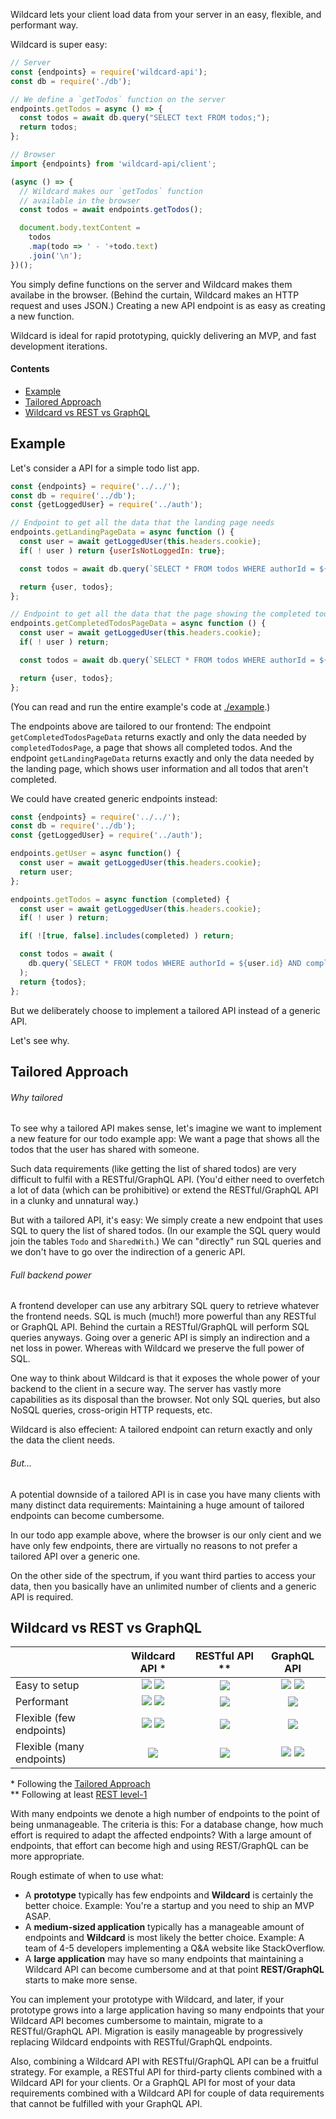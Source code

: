 <!---






    WARNING, READ THIS.
    This is a computed file. Do not edit.
    Edit `/helpers/wildcard-api/docs/intro.template.md` instead.












    WARNING, READ THIS.
    This is a computed file. Do not edit.
    Edit `/helpers/wildcard-api/docs/intro.template.md` instead.












    WARNING, READ THIS.
    This is a computed file. Do not edit.
    Edit `/helpers/wildcard-api/docs/intro.template.md` instead.












    WARNING, READ THIS.
    This is a computed file. Do not edit.
    Edit `/helpers/wildcard-api/docs/intro.template.md` instead.












    WARNING, READ THIS.
    This is a computed file. Do not edit.
    Edit `/helpers/wildcard-api/docs/intro.template.md` instead.






-->

Wildcard lets your client load data from your server in an easy, flexible, and performant way.

Wildcard is super easy:

~~~js
// Server
const {endpoints} = require('wildcard-api');
const db = require('./db');

// We define a `getTodos` function on the server
endpoints.getTodos = async () => {
  const todos = await db.query("SELECT text FROM todos;");
  return todos;
};

// Browser
import {endpoints} from 'wildcard-api/client';

(async () => {
  // Wildcard makes our `getTodos` function
  // available in the browser
  const todos = await endpoints.getTodos();

  document.body.textContent =
    todos
    .map(todo => ' - '+todo.text)
    .join('\n');
})();
~~~

You simply define functions on the server and Wildcard makes them availabe in the browser.
(Behind the curtain, Wildcard makes an HTTP request and uses JSON.)
Creating a new API endpoint is as easy as creating a new function.

Wildcard is ideal for rapid prototyping, quickly delivering an MVP, and fast development iterations.

#### Contents

 - [Example](#example)
 - [Tailored Approach](#tailored-approach)
 - [Wildcard vs REST vs GraphQL](#wildcard-vs-rest-vs-graphql)


## Example

Let's consider a API for a simple todo list app.

~~~js
const {endpoints} = require('../../');
const db = require('../db');
const {getLoggedUser} = require('../auth');

// Endpoint to get all the data that the landing page needs
endpoints.getLandingPageData = async function () {
  const user = await getLoggedUser(this.headers.cookie);
  if( ! user ) return {userIsNotLoggedIn: true};

  const todos = await db.query(`SELECT * FROM todos WHERE authorId = ${user.id} AND completed = false;`);

  return {user, todos};
};

// Endpoint to get all the data that the page showing the completed todos needs
endpoints.getCompletedTodosPageData = async function () {
  const user = await getLoggedUser(this.headers.cookie);
  if( ! user ) return;

  const todos = await db.query(`SELECT * FROM todos WHERE authorId = ${user.id} AND completed = true;`);

  return {user, todos};
};
~~~

(You can read and run the entire example's code at [./example](/example/).)

The endpoints above are tailored to our frontend:
The endpoint `getCompletedTodosPageData` returns exactly and only the data needed by `completedTodosPage`,
a page that shows all completed todos.
And the endpoint `getLandingPageData` returns exactly and only the data needed by the landing page,
which shows user information and all todos that aren't completed.

We could have created generic endpoints instead:

~~~js
const {endpoints} = require('../../');
const db = require('../db');
const {getLoggedUser} = require('../auth');

endpoints.getUser = async function() {
  const user = await getLoggedUser(this.headers.cookie);
  return user;
};

endpoints.getTodos = async function (completed) {
  const user = await getLoggedUser(this.headers.cookie);
  if( ! user ) return;

  if( ![true, false].includes(completed) ) return;

  const todos = await (
    db.query(`SELECT * FROM todos WHERE authorId = ${user.id} AND completed = ${completed};`)
  );
  return {todos};
};
~~~

But we deliberately choose to implement a tailored API instead of a generic API.

Let's see why.

## Tailored Approach

###### Why tailored

To see why a tailored API makes sense,
let's imagine we want to implement a new feature for our todo example app:
We want a page that shows all the todos that the user has shared with someone.

Such data requirements (like getting the list of shared todos)
are very difficult to fulfil with a RESTful/GraphQL API.
(You'd either need to overfetch a lot of data (which can be prohibitive)
or extend the RESTful/GraphQL API in a clunky and unnatural way.)

But with a tailored API, it's easy:
We simply create a new endpoint that uses SQL to query the list of shared todos.
(In our example the SQL query would join the tables `Todo` and `SharedWith`.)
We can "directly" run SQL queries and we don't have to go over the indirection of a generic API.

###### Full backend power

A frontend developer can use any arbitrary SQL query to retrieve whatever the frontend needs.
SQL is much (much!) more powerful than any RESTful or GraphQL API.
Behind the curtain a RESTful/GraphQL will perform SQL queries anyways.
Going over a generic API is simply an indirection and a net loss in power.
Whereas with Wildcard we preserve the full power of SQL.

One way to think about Wildcard is that it exposes the whole power of your backend to the client in a secure way.
The server has vastly more capabilities as its disposal than the browser.
Not only SQL queries,
but also NoSQL queries,
cross-origin HTTP requests,
etc.

Wildcard is also effecient:
A tailored endpoint can return exactly and only the data the client needs.

###### But...

A potential downside of a tailored API
is in case you have many clients with many distinct data requirements:
Maintaining a huge amount of tailored endpoints can become cumbersome.

In our todo app example above,
where the browser is our only cient and we have only few endpoints,
there are virtually no reasons to not prefer a tailored API over a generic one.

On the other side of the spectrum,
if you want third parties to access your data,
then you basically have an unlimited number of clients
and a generic API is required.

## Wildcard vs REST vs GraphQL

|                           | Wildcard API \*  | RESTful API \*\* | GraphQL API |
| ------------------------- | :--------------: | :--------------: | :---------: |
| Easy to setup             | <img src='https://github.com/reframejs/reframe/raw/master/helpers/wildcard-api/docs/images/plus.svg?sanitize=true'/> <img src='https://github.com/reframejs/reframe/raw/master/helpers/wildcard-api/docs/images/plus.svg?sanitize=true'/> | <img src='https://github.com/reframejs/reframe/raw/master/helpers/wildcard-api/docs/images/minus.svg?sanitize=true'/> | <img src='https://github.com/reframejs/reframe/raw/master/helpers/wildcard-api/docs/images/minus.svg?sanitize=true'/> <img src='https://github.com/reframejs/reframe/raw/master/helpers/wildcard-api/docs/images/minus.svg?sanitize=true'/> |
| Performant                | <img src='https://github.com/reframejs/reframe/raw/master/helpers/wildcard-api/docs/images/plus.svg?sanitize=true'/> <img src='https://github.com/reframejs/reframe/raw/master/helpers/wildcard-api/docs/images/plus.svg?sanitize=true'/> | <img src='https://github.com/reframejs/reframe/raw/master/helpers/wildcard-api/docs/images/minus.svg?sanitize=true'/> | <img src='https://github.com/reframejs/reframe/raw/master/helpers/wildcard-api/docs/images/plus.svg?sanitize=true'/> |
| Flexible (few endpoints)  | <img src='https://github.com/reframejs/reframe/raw/master/helpers/wildcard-api/docs/images/plus.svg?sanitize=true'/> <img src='https://github.com/reframejs/reframe/raw/master/helpers/wildcard-api/docs/images/plus.svg?sanitize=true'/> | <img src='https://github.com/reframejs/reframe/raw/master/helpers/wildcard-api/docs/images/minus.svg?sanitize=true'/> | <img src='https://github.com/reframejs/reframe/raw/master/helpers/wildcard-api/docs/images/plus.svg?sanitize=true'/> |
| Flexible (many endpoints) | <img src='https://github.com/reframejs/reframe/raw/master/helpers/wildcard-api/docs/images/minus.svg?sanitize=true'/> | <img src='https://github.com/reframejs/reframe/raw/master/helpers/wildcard-api/docs/images/plus.svg?sanitize=true'/> | <img src='https://github.com/reframejs/reframe/raw/master/helpers/wildcard-api/docs/images/plus.svg?sanitize=true'/> <img src='https://github.com/reframejs/reframe/raw/master/helpers/wildcard-api/docs/images/plus.svg?sanitize=true'/> |

\* Following the [Tailored Approach](#tailored-approach)
<br/>
\*\* Following at least [REST level-1](https://martinfowler.com/articles/richardsonMaturityModel.html#level1)

With many endpoints we denote a high number of endpoints
to the point of being unmanageable.
The criteria is this:
For a database change, how much effort is required to adapt the affected endpoints?
With a large amount of endpoints,
that effort can become high and using REST/GraphQL can be more appropriate.

Rough estimate of when to use what:
- A **prototype** typically has few endpoints and
  **Wildcard** is certainly the better choice.
  Example: You're a startup and you need to ship an MVP ASAP.
- A **medium-sized application** typically has a manageable amount of endpoints and
  **Wildcard** is most likely the better choice.
  Example: A team of 4-5 developers implementing a Q&A website like StackOverflow.
- A **large application** may have so many endpoints that maintaining a Wildcard API can become cumbersome and
  at that point **REST/GraphQL** starts to make more sense.

You can implement your prototype with Wildcard,
and later,
if your prototype grows into a large application having so many endpoints that your Wildcard API becomes cumbersome to maintain,
migrate to a RESTful/GraphQL API.
Migration is easily manageable by progressively replacing Wildcard endpoints with RESTful/GraphQL endpoints.

Also, combining a Wildcard API with RESTful/GraphQL API can be a fruitful strategy.
For example, a RESTful API for third-party clients combined with a Wildcard API for your clients.
Or a GraphQL API for most of your data requirements combined with a Wildcard API
for couple of data requirements that cannot be fulfilled with your GraphQL API.

<!---






    WARNING, READ THIS.
    This is a computed file. Do not edit.
    Edit `/helpers/wildcard-api/docs/intro.template.md` instead.












    WARNING, READ THIS.
    This is a computed file. Do not edit.
    Edit `/helpers/wildcard-api/docs/intro.template.md` instead.












    WARNING, READ THIS.
    This is a computed file. Do not edit.
    Edit `/helpers/wildcard-api/docs/intro.template.md` instead.












    WARNING, READ THIS.
    This is a computed file. Do not edit.
    Edit `/helpers/wildcard-api/docs/intro.template.md` instead.












    WARNING, READ THIS.
    This is a computed file. Do not edit.
    Edit `/helpers/wildcard-api/docs/intro.template.md` instead.






-->
